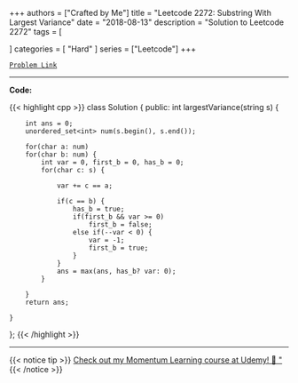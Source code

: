 
+++
authors = ["Crafted by Me"]
title = "Leetcode 2272: Substring With Largest Variance"
date = "2018-08-13"
description = "Solution to Leetcode 2272"
tags = [
    
]
categories = [
    "Hard"
]
series = ["Leetcode"]
+++



[`Problem Link`](https://leetcode.com/problems/substring-with-largest-variance/description/)

---

**Code:**

{{< highlight cpp >}}
class Solution {
public:
    int largestVariance(string s) {
        
        int ans = 0;
        unordered_set<int> num(s.begin(), s.end());
        
        for(char a: num)
        for(char b: num) {
            int var = 0, first_b = 0, has_b = 0;
            for(char c: s) {
                
                var += c == a;
                
                if(c == b) {
                    has_b = true;
                    if(first_b && var >= 0)
                        first_b = false;
                    else if(--var < 0) {
                        var = -1;
                        first_b = true;
                    }
                }
                ans = max(ans, has_b? var: 0);                
            }

        }
        return ans;
        
    }
};
{{< /highlight >}}


---


{{< notice tip >}}
[Check out my Momentum Learning course at Udemy! 🚀 "](https://www.udemy.com/course/blind-75-the-data-structures-and-algorithms-essentials/)
{{< /notice >}}

